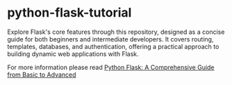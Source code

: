 # python-flask-tutorial
Explore Flask's core features through this repository, designed as a concise guide for both beginners and intermediate developers. It covers routing, templates, databases, and authentication, offering a practical approach to building dynamic web applications with Flask.

For more information please read [Python Flask: A Comprehensive Guide from Basic to Advanced](https://medium.com/@moraneus/python-flask-a-comprehensive-guide-from-basic-to-advanced-fbc6ec9aa5f7)